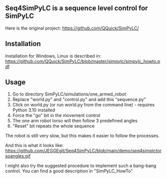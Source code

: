 Seq4SimPyLC is a sequence level control for SimPyLC
---------------------------------------------------

Here is the original project:
https://github.com/QQuick/SimPyLC/

Installation
------------

Installation for Windows, Linux is described in:
https://github.com/QQuick/SimPyLC/blob/master/simpylc/simpylc_howto.pdf

Usage
-----

1. Go to directory SimPyLC/simulations/one_armed_robot
2. Replace "world.py" and "control.py" and add this "sequence.py"
3. Click on world.py (or run world.py from the command line) - requires Python 3.10 installed
4. Force the "go" bit in the movement control
5. The one arm robot torso will then follow 3 predefined angles
6. "Reset" bit repeats the whole sequence

The robot is still very slow, but this makes it easier to follow the processes.

And this is what it looks like:
https://github.com/JEGGEgit/Seq4SimPyLC/blob/main/demo/seq4simplctorsoangles.gif

I might also try the suggested procedure to implement such a bang-bang control. 
You can find a good description in "SimPyLC_HowTo"











